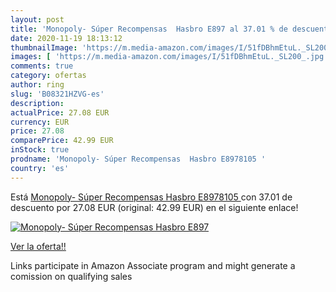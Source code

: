 ```yaml
---
layout: post
title: 'Monopoly- Súper Recompensas  Hasbro E897 al 37.01 % de descuento'
date: 2020-11-19 18:13:12
thumbnailImage: 'https://m.media-amazon.com/images/I/51fDBhmEtuL._SL200_.jpg'
images: [ 'https://m.media-amazon.com/images/I/51fDBhmEtuL._SL200_.jpg' ]
comments: true
category: ofertas
author: ring
slug: 'B08321HZVG-es'
description:
actualPrice: 27.08 EUR
currency: EUR
price: 27.08
comparePrice: 42.99 EUR
inStock: true
prodname: 'Monopoly- Súper Recompensas  Hasbro E8978105 '
country: 'es'
---
```


Está [Monopoly- Súper Recompensas  Hasbro E8978105 ](https://www.amazon.es/dp/B08321HZVG/?tag=tolees-21) con 37.01 de descuento por 27.08 EUR (original: 42.99 EUR) en el siguiente enlace!

[![Monopoly- Súper Recompensas  Hasbro E897](https://m.media-amazon.com/images/I/51fDBhmEtuL._SL200_.jpg)](https://www.amazon.es/dp/B08321HZVG/?tag=tolees-21)

[Ver la oferta!!](https://www.amazon.es/dp/B08321HZVG/?tag=tolees-21)

Links participate in Amazon Associate program and might generate a comission on qualifying sales


